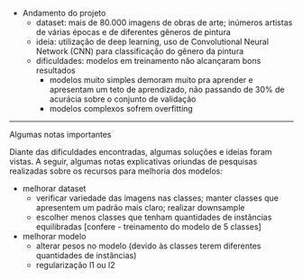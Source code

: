 - Andamento do projeto
	- dataset: mais de 80.000 imagens de obras de arte; inúmeros artistas de várias épocas e de diferentes gêneros de pintura
	- ideia: utilização de deep learning, uso de Convolutional Neural Network (CNN) para classificação do gênero da pintura
	- dificuldades: modelos em treinamento não alcançaram bons resultados
		- modelos muito simples demoram muito pra aprender e apresentam um teto de aprendizado, não passando de 30% de acurácia sobre o conjunto de validação
		- modelos complexos sofrem overfitting

---

Algumas notas importantes

Diante das dificuldades encontradas, algumas soluções e ideias foram vistas. A seguir, algumas notas explicativas oriundas de pesquisas realizadas sobre os recursos para melhoria dos modelos:

- melhorar dataset
	- verificar variedade das imagens nas classes; manter classes que apresentem um padrão mais claro; realizar downsample
	- escolher menos classes que tenham quantidades de instâncias equilibradas [confere - treinamento do modelo de 5 classes]
- melhorar modelo
	- alterar pesos no modelo (devido às classes terem diferentes quantidades de instâncias)
	- regularização l1 ou l2
